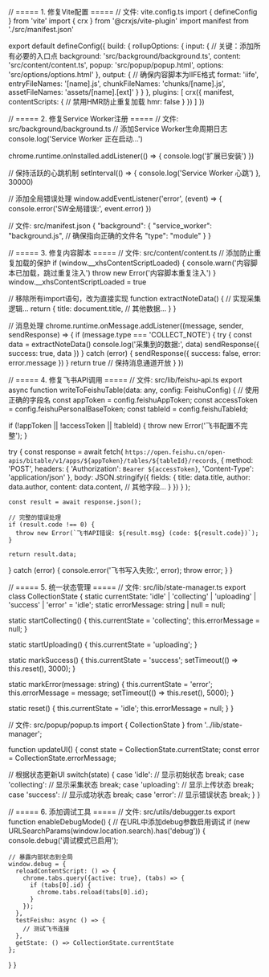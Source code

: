 // ===== 1. 修复Vite配置 =====
// 文件: vite.config.ts
import { defineConfig } from 'vite'
import { crx } from '@crxjs/vite-plugin'
import manifest from './src/manifest.json'

export default defineConfig({
  build: {
    rollupOptions: {
      input: {
        // 关键：添加所有必要的入口点
        background: 'src/background/background.ts',
        content: 'src/content/content.ts',
        popup: 'src/popup/popup.html',
        options: 'src/options/options.html'
      },
      output: {
        // 确保内容脚本为IIFE格式
        format: 'iife',
        entryFileNames: '[name].js',
        chunkFileNames: 'chunks/[name].js',
        assetFileNames: 'assets/[name].[ext]'
      }
    }
  },
  plugins: [
    crx({ 
      manifest,
      contentScripts: {
        // 禁用HMR防止重复加载
        hmr: false
      }
    })
  ]
})

// ===== 2. 修复Service Worker注册 =====
// 文件: src/background/background.ts
// 添加Service Worker生命周期日志
console.log('Service Worker 正在启动...')

chrome.runtime.onInstalled.addListener(() => {
  console.log('扩展已安装')
})

// 保持活跃的心跳机制
setInterval(() => {
  console.log('Service Worker 心跳')
}, 30000)

// 添加全局错误处理
window.addEventListener('error', (event) => {
  console.error('SW全局错误:', event.error)
})

// 文件: src/manifest.json
{
  "background": {
    "service_worker": "background.js", // 确保指向正确的文件名
    "type": "module"
  }
}

// ===== 3. 修复内容脚本 =====
// 文件: src/content/content.ts
// 添加防止重复加载的保护
if (window.__xhsContentScriptLoaded) {
  console.warn('内容脚本已加载，跳过重复注入')
  throw new Error('内容脚本重复注入')
}
window.__xhsContentScriptLoaded = true

// 移除所有import语句，改为直接实现
function extractNoteData() {
  // 实现采集逻辑...
  return {
    title: document.title,
    // 其他数据...
  }
}

// 消息处理
chrome.runtime.onMessage.addListener((message, sender, sendResponse) => {
  if (message.type === 'COLLECT_NOTE') {
    try {
      const data = extractNoteData()
      console.log('采集到的数据:', data)
      sendResponse({ success: true, data })
    } catch (error) {
      sendResponse({ success: false, error: error.message })
    }
    return true // 保持消息通道开放
  }
})

// ===== 4. 修复飞书API调用 =====
// 文件: src/lib/feishu-api.ts
export async function writeToFeishuTable(data: any, config: FeishuConfig) {
  // 使用正确的字段名
  const appToken = config.feishuAppToken;
  const accessToken = config.feishuPersonalBaseToken;
  const tableId = config.feishuTableId;
  
  if (!appToken || !accessToken || !tableId) {
    throw new Error('飞书配置不完整');
  }

  try {
    const response = await fetch(
      `https://open.feishu.cn/open-apis/bitable/v1/apps/${appToken}/tables/${tableId}/records`,
      {
        method: 'POST',
        headers: {
          'Authorization': `Bearer ${accessToken}`,
          'Content-Type': 'application/json'
        },
        body: JSON.stringify({
          fields: {
            title: data.title,
            author: data.author,
            content: data.content,
            // 其他字段...
          }
        })
      }
    );

    const result = await response.json();
    
    // 完整的错误处理
    if (result.code !== 0) {
      throw new Error(`飞书API错误: ${result.msg} (code: ${result.code})`);
    }
    
    return result.data;
  } catch (error) {
    console.error('飞书写入失败:', error);
    throw error;
  }
}

// ===== 5. 统一状态管理 =====
// 文件: src/lib/state-manager.ts
export class CollectionState {
  static currentState: 'idle' | 'collecting' | 'uploading' | 'success' | 'error' = 'idle';
  static errorMessage: string | null = null;
  
  static startCollecting() {
    this.currentState = 'collecting';
    this.errorMessage = null;
  }
  
  static startUploading() {
    this.currentState = 'uploading';
  }
  
  static markSuccess() {
    this.currentState = 'success';
    setTimeout(() => this.reset(), 3000);
  }
  
  static markError(message: string) {
    this.currentState = 'error';
    this.errorMessage = message;
    setTimeout(() => this.reset(), 5000);
  }
  
  static reset() {
    this.currentState = 'idle';
    this.errorMessage = null;
  }
}

// 文件: src/popup/popup.ts
import { CollectionState } from '../lib/state-manager';

function updateUI() {
  const state = CollectionState.currentState;
  const error = CollectionState.errorMessage;
  
  // 根据状态更新UI
  switch(state) {
    case 'idle':
      // 显示初始状态
      break;
    case 'collecting':
      // 显示采集状态
      break;
    case 'uploading':
      // 显示上传状态
      break;
    case 'success':
      // 显示成功状态
      break;
    case 'error':
      // 显示错误状态
      break;
  }
}

// ===== 6. 添加调试工具 =====
// 文件: src/utils/debugger.ts
export function enableDebugMode() {
  // 在URL中添加debug参数启用调试
  if (new URLSearchParams(window.location.search).has('debug')) {
    console.debug('调试模式已启用');
    
    // 暴露内部状态到全局
    window.debug = {
      reloadContentScript: () => {
        chrome.tabs.query({active: true}, (tabs) => {
          if (tabs[0].id) {
            chrome.tabs.reload(tabs[0].id);
          }
        });
      },
      testFeishu: async () => {
        // 测试飞书连接
      },
      getState: () => CollectionState.currentState
    };
  }
}